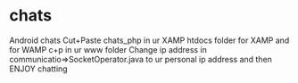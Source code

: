 # chats
Android chats
Cut+Paste chats_php in ur XAMP htdocs folder for XAMP and for WAMP c+p in ur www folder
Change ip address in communicatio=>SocketOperator.java to ur personal ip address
and then ENJOY chatting
